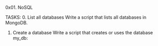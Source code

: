 0x01. NoSQL

TASKS:
0. List all databases
Write a script that lists all databases in MongoDB.
1. Create a database
Write a script that creates or uses the database my_db: